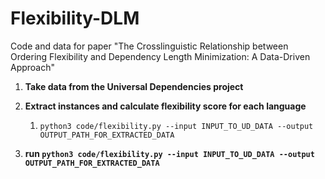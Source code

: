 # Flexibility-DLM
Code and data for paper "The Crosslinguistic Relationship between Ordering Flexibility and Dependency Length Minimization: A Data-Driven Approach"

1. **Take data from the Universal Dependencies project**

1. **Extract instances and calculate flexibility score for each language**
   1. ```python3 code/flexibility.py --input INPUT_TO_UD_DATA --output OUTPUT_PATH_FOR_EXTRACTED_DATA```

1. **run ```python3 code/flexibility.py --input INPUT_TO_UD_DATA --output OUTPUT_PATH_FOR_EXTRACTED_DATA```**
